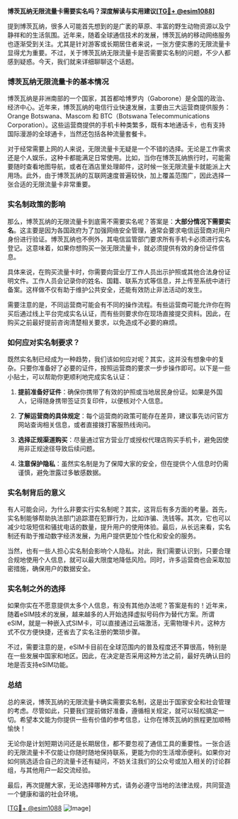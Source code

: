 **博茨瓦纳无限流量卡需要实名吗？深度解读与实用建议[[TG💪+ @esim1088](https://t.me/s/esim1088)]**

提到博茨瓦纳，很多人可能首先想到的是广袤的草原、丰富的野生动物资源以及宁静祥和的生活氛围。近年来，随着全球通信技术的发展，博茨瓦纳的移动网络服务也逐渐受到关注。尤其是针对游客或长期居住者来说，一张方便实惠的无限流量卡显得尤为重要。不过，关于博茨瓦纳无限流量卡是否需要实名制的问题，不少人都感到疑惑。今天，我们就来详细聊聊这个话题。

### 博茨瓦纳无限流量卡的基本情况

博茨瓦纳是非洲南部的一个国家，其首都哈博罗内（Gaborone）是全国的政治、经济中心。近年来，博茨瓦纳的电信行业快速发展，主要由三大运营商提供服务：Orange Botswana、Mascom 和 BTC（Botswana Telecommunications Corporation）。这些运营商提供的手机卡种类繁多，既有本地通话卡，也有支持国际漫游的全球通卡，当然还包括各种流量套餐卡。

对于经常需要上网的人来说，无限流量卡无疑是一个不错的选择。无论是工作需求还是个人娱乐，这种卡都能满足日常使用。比如，当你在博茨瓦纳旅行时，可能需要随时查看地图导航，或者在酒店里处理邮件，这时候一张无限流量卡就能派上大用场。此外，由于博茨瓦纳的互联网速度普遍较快，加上覆盖范围广，因此选择一张合适的无限流量卡非常重要。

### 实名制政策的影响

那么，博茨瓦纳的无限流量卡到底需不需要实名呢？答案是：**大部分情况下需要实名**。这主要是因为各国政府为了加强网络安全管理，通常会要求电信运营商对用户身份进行验证。博茨瓦纳也不例外，其电信监管部门要求所有手机卡必须进行实名登记。这意味着，如果你想购买一张无限流量卡，就必须提供有效的身份证件信息。

具体来说，在购买流量卡时，你需要向营业厅工作人员出示护照或其他合法身份证明文件。工作人员会记录你的姓名、国籍、联系方式等信息，并上传至系统中进行备案。这样做不仅有助于维护公共安全，还能有效防止非法活动的发生。

需要注意的是，不同运营商可能会有不同的操作流程。有些运营商可能允许你在购买后通过线上平台完成实名认证，而有些则要求你在现场直接提交资料。因此，在购买之前最好提前咨询清楚相关要求，以免造成不必要的麻烦。

### 如何应对实名制要求？

既然实名制已经成为一种趋势，我们该如何应对呢？其实，这并没有想象中的复杂。只要你准备好了必要的证件，按照运营商的要求一步步操作即可。以下是一些小贴士，可以帮助你更顺利地完成实名认证：

1. **提前准备好证件**：确保你携带了有效的护照或当地居民身份证。如果是外国人，记得随身携带签证页复印件，以便核对个人信息。
   
2. **了解运营商的具体规定**：每个运营商的政策可能存在差异，建议事先访问官方网站查询相关信息，或者直接拨打客服热线询问。

3. **选择正规渠道购买**：尽量通过官方营业厅或授权代理店购买手机卡，避免因使用非正规途径导致后续问题。

4. **注意保护隐私**：虽然实名制是为了保障大家的安全，但在提供个人信息时仍需谨慎，避免泄露过多敏感数据。

### 实名制背后的意义

有人可能会问，为什么非要实行实名制呢？其实，这背后有多方面的考量。首先，实名制能够帮助执法部门追踪潜在犯罪行为，比如诈骗、洗钱等。其次，它也可以减少垃圾短信和骚扰电话的数量，提升用户的使用体验。最后，从长远来看，实名制还有助于推动数字经济发展，为用户提供更加个性化和安全的服务。

当然，也有一些人担心实名制会影响个人隐私。对此，我们需要认识到，只要合理合规地使用个人信息，就可以最大限度地降低风险。同时，许多运营商也会采取加密措施，确保用户的数据安全。

### 实名制之外的选择

如果你实在不愿意提供太多个人信息，有没有其他办法呢？答案是有的！近年来，随着eSIM技术的发展，越来越多的人开始选择虚拟号码作为替代方案。所谓eSIM，就是一种嵌入式SIM卡，可以直接通过云端激活，无需物理卡片。这种方式不仅方便快捷，还省去了实名注册的繁琐步骤。

不过，需要注意的是，eSIM卡目前在全球范围内的普及程度还不算很高，特别是在一些发展中国家和地区。因此，在决定是否采用这种方法之前，最好先确认目的地是否支持eSIM功能。

### 总结

总的来说，博茨瓦纳的无限流量卡确实需要实名制，这是出于国家安全和社会管理的考虑。尽管如此，只要我们提前做好准备，遵循相关规定，就可以轻松搞定一切。希望本文能为你提供一些有价值的参考信息，让你在博茨瓦纳的旅程更加顺畅愉快！

无论你是计划短期访问还是长期居住，都不要忽视了通信工具的重要性。一张合适的无限流量卡不仅能让你随时随地保持联系，更能为你的生活增添便利。如果你对如何挑选适合自己的流量卡还有疑问，不妨关注我们的公众号或加入相关的讨论群组，与其他用户一起交流经验。

最后，再次提醒大家，无论选择哪种方式，请务必遵守当地的法律法规，共同营造一个健康和谐的社会环境。

[[TG💪+ @esim1088](https://t.me/s/esim1088) ![Image](https://i.postimg.cc/4NQfJmqS/Snipaste-2025-05-13-00-14-12.png)]